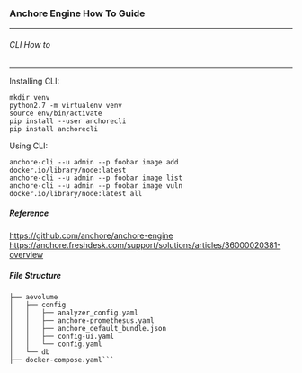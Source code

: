 ### Anchore Engine How To Guide
---


###### CLI How to
---
Installing CLI:

```
mkdir venv
python2.7 -m virtualenv venv
source env/bin/activate
pip install --user anchorecli
pip install anchorecli
```

Using CLI:

```
anchore-cli --u admin --p foobar image add docker.io/library/node:latest
anchore-cli --u admin --p foobar image list
anchore-cli --u admin --p foobar image vuln docker.io/library/node:latest all
```



##### Reference
https://github.com/anchore/anchore-engine
https://anchore.freshdesk.com/support/solutions/articles/36000020381-overview


##### File Structure
```
├── aevolume
│   ├── config
│   │   ├── analyzer_config.yaml
│   │   ├── anchore-promethesus.yaml
│   │   ├── anchore_default_bundle.json
│   │   ├── config-ui.yaml
│   │   └── config.yaml
│   └── db
├── docker-compose.yaml```
